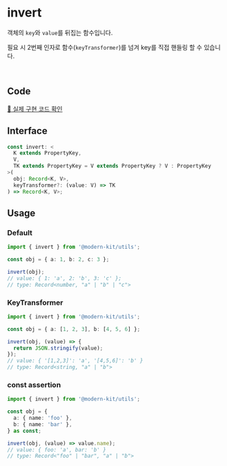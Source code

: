 # invert

객체의 `key`와 `value`를 뒤집는 함수입니다.

필요 시 2번째 인자로 함수(`keyTransformer`)를 넘겨 key를 직접 핸들링 할 수 있습니다.

<br />

## Code
[🔗 실제 구현 코드 확인](https://github.com/modern-agile-team/modern-kit/blob/main/packages/utils/src/object/invert/index.ts)

## Interface
```ts title="typescript"
const invert: <
  K extends PropertyKey,
  V,
  TK extends PropertyKey = V extends PropertyKey ? V : PropertyKey
>(
  obj: Record<K, V>,
  keyTransformer?: (value: V) => TK
) => Record<K, V>;
```

## Usage
### Default
```ts title="typescript"
import { invert } from '@modern-kit/utils';

const obj = { a: 1, b: 2, c: 3 };

invert(obj);
// value: { 1: 'a', 2: 'b', 3: 'c' };
// type: Record<number, "a" | "b" | "c">
```

### KeyTransformer
```ts title="typescript"
import { invert } from '@modern-kit/utils';

const obj = { a: [1, 2, 3], b: [4, 5, 6] };

invert(obj, (value) => {
  return JSON.stringify(value);
}); 
// value: { '[1,2,3]': 'a', '[4,5,6]': 'b' }
// type: Record<string, "a" | "b">
```

### const assertion
```ts title="typescript"
import { invert } from '@modern-kit/utils';

const obj = {
  a: { name: 'foo' },
  b: { name: 'bar' },
} as const;

invert(obj, (value) => value.name);
// value: { foo: 'a', bar: 'b' }
// type: Record<"foo" | "bar", "a" | "b">
```